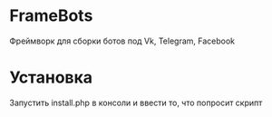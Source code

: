 
# FrameBots
Фреймворк для сборки ботов под Vk, Telegram, Facebook

# Установка
Запустить install.php в консоли и ввести то, что попросит скрипт
